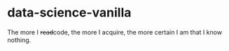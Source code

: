 # data-science-vanilla
The more I r̶e̶a̶d̶code, the more I acquire, the more certain I am that I know nothing.
